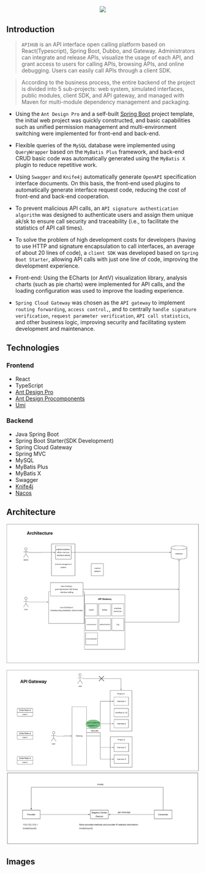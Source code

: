 <p align="center">
  <img src="https://cs410032002121be004.blob.core.windows.net/icon/logo.svg" width="250" />
</p>

## Introduction
> `APIHUB` is an API interface open calling platform based on React(Typescript), Spring Boot, Dubbo, and Gateway. Administrators can integrate and release APIs, visualize the usage of each API, and grant access to users for calling APIs, browsing APIs, and online debugging. Users can easily call APIs through a client SDK.

> According to the business process, the entire backend of the project is divided into 5 sub-projects: web system, simulated interfaces, public modules, client SDK, and API gateway, and managed with Maven for multi-module dependency management and packaging.
>

- Using the `Ant Design Pro` and a self-built [Spring Boot](https://github.com/ZanyuanYang/Springboot-Init) project template, the initial web project was quickly constructed, and basic capabilities such as unified permission management and multi-environment switching were implemented for front-end and back-end.

- Flexible queries of the `MySQL` database were implemented using `QueryWrapper` based on the `MyBatis Plus` framework, and back-end CRUD basic code was automatically generated using the `MyBatis X` plugin to reduce repetitive work.

- Using `Swagger` and `Knife4j` automatically generate `OpenAPI` specification interface documents. On this basis, the front-end used plugins to automatically generate interface request code, reducing the cost of front-end and back-end cooperation.

- To prevent malicious API calls, an `API signature authentication algorithm` was designed to authenticate users and assign them unique ak/sk to ensure call security and traceability (i.e., to facilitate the statistics of API call times).

- To solve the problem of high development costs for developers (having to use HTTP and signature encapsulation to call interfaces, an average of about 20 lines of code), a `client SDK` was developed based on `Spring Boot Starter`, allowing API calls with just one line of code, improving the development experience.

- Front-end: Using the ECharts (or AntV) visualization library, analysis charts (such as pie charts) were implemented for API calls, and the loading configuration was used to improve the loading experience.

- `Spring Cloud Gateway` was chosen as the `API gateway` to implement `routing forwarding`, `access control,`, and to centrally `handle signature verification`, `request parameter verification`, `API call statistics`, and other business logic, improving security and facilitating system development and maintenance.


## Technologies

### Frontend
- React
- TypeScript
- [Ant Design Pro](https://pro.ant.design/)
- [Ant Design Procomponents](https://procomponents.ant.design/en-US)
- [Umi](https://github.com/umijs/umi)

### Backend
- Java Spring Boot
- Spring Boot Starter(SDK Development)
- Spring Cloud Gateway
- Spring MVC
- MySQL
- MyBatis Plus
- MyBatis X
- Swagger
- [Knife4j](https://doc.xiaominfo.com/)
- [Nacos](https://nacos.io/en-us/docs/v2/quickstart/quick-start.html)




## Architecture
![image](./images/Architecture.png)
![image](./images/registry_center.png)


## Images
